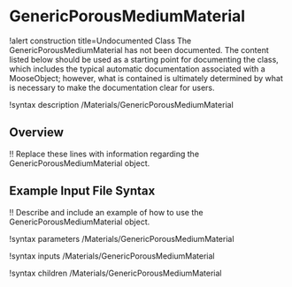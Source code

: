 # GenericPorousMediumMaterial

!alert construction title=Undocumented Class
The GenericPorousMediumMaterial has not been documented. The content listed below should be used as a starting point for
documenting the class, which includes the typical automatic documentation associated with a
MooseObject; however, what is contained is ultimately determined by what is necessary to make the
documentation clear for users.

!syntax description /Materials/GenericPorousMediumMaterial

## Overview

!! Replace these lines with information regarding the GenericPorousMediumMaterial object.

## Example Input File Syntax

!! Describe and include an example of how to use the GenericPorousMediumMaterial object.

!syntax parameters /Materials/GenericPorousMediumMaterial

!syntax inputs /Materials/GenericPorousMediumMaterial

!syntax children /Materials/GenericPorousMediumMaterial
